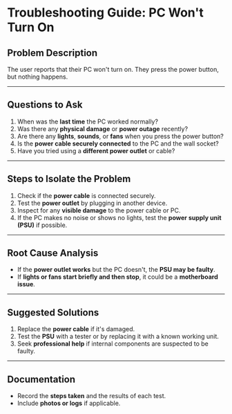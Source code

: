 # Troubleshooting Guide: PC Won't Turn On

## Problem Description
The user reports that their PC won't turn on. They press the power button, but nothing happens.

---

## Questions to Ask
1. When was the **last time** the PC worked normally?
2. Was there any **physical damage** or **power outage** recently?
3. Are there any **lights**, **sounds**, or **fans** when you press the power button?
4. Is the **power cable securely connected** to the PC and the wall socket?
5. Have you tried using a **different power outlet** or cable?

---

## Steps to Isolate the Problem
1. Check if the **power cable** is connected securely.
2. Test the **power outlet** by plugging in another device.
3. Inspect for any **visible damage** to the power cable or PC.
4. If the PC makes no noise or shows no lights, test the **power supply unit (PSU)** if possible.

---

## Root Cause Analysis
- If the **power outlet works** but the PC doesn't, the **PSU may be faulty**.
- If **lights or fans start briefly and then stop**, it could be a **motherboard issue**.

---

## Suggested Solutions
1. Replace the **power cable** if it's damaged.
2. Test the **PSU** with a tester or by replacing it with a known working unit.
3. Seek **professional help** if internal components are suspected to be faulty.

---

## Documentation
- Record the **steps taken** and the results of each test.
- Include **photos or logs** if applicable.
